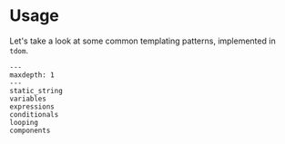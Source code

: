 # Usage

Let's take a look at some common templating patterns, implemented in `tdom`.

```{toctree}
---
maxdepth: 1
---
static_string
variables
expressions
conditionals
looping
components
```
